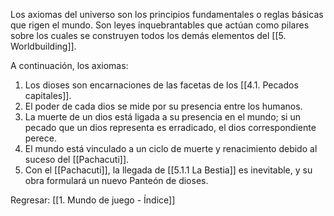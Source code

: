 
Los axiomas del universo son los principios fundamentales o reglas básicas que rigen el mundo. Son leyes inquebrantables que actúan como pilares sobre los cuales se construyen todos los demás elementos del [[5. Worldbuilding]]. 

A continuación, los axiomas:

1. Los dioses son encarnaciones de las facetas de los [[4.1. Pecados capitales]].
2. El poder de cada dios se mide por su presencia entre los humanos.
3. La muerte de un dios está ligada a su presencia en el mundo; si un pecado que un dios representa es erradicado, el dios correspondiente perece.
4. El mundo está vinculado a un ciclo de muerte y renacimiento debido al suceso del [[Pachacuti]].
5. Con el [[Pachacuti]], la llegada de [[5.1.1 La Bestia]] es inevitable, y su obra formulará un nuevo Panteón de dioses.


Regresar: [[1. Mundo de juego - Índice]]